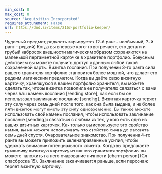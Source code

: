 ```yaml
---
min_cost: 0
max_cost: 0
source: "Acquisition Incorporated"
requires_attunement: False
url: https://dnd.su/items/2163-portfolio-keeper/
---
```


Чудесный предмет, редкость варьируется (2-й ранг - необычный, 3-й ранг - редкий)
Когда вы впервые кого-то встречаете, его детали и грубый набросок внешности магическим образом сохраняются на маленькой пергаментной карточке в хранителе портфолио. Бонусным действием вы можете получить доступ к данным любой такой сохраненной карты.
Визитка послания. При получении 3-го ранга сила вашего хранителя портфолио становится более мощной, что делает его редким магическим предметом. Когда вы даёте свою визитную карточку, хранящуюся в вашем портфолио хранителя, вы можете сделать так, чтобы визитка позволила её получателю связаться с вами через ваш камень послания [sending stone], как если бы он использовал заклинание послание [sending]. Визитная карточка теряет эту силу через семь дней после того, как она была выдана, и не более пяти визиток могут иметь эту силу одновременно.
Вы также можете использовать свой камень послания, чтобы использовать заклинание послание [sending]и связаться с любым из тех, у кого есть одна из ваших визитных карточек. Как только вы используете это свойство камня, вы не можете использовать это свойство снова до рассвета семь дней спустя.
Очаровательное знакомство. При получении 4-го ранге вы можете приложить целенаправленные усилия, чтобы удержать внимание потенциального клиента. Когда вы предлагаете гуманоиду визитную карточку из вашего хранителя портфолио, вы можете наложить на него очарование личности [charm person] (Сл спасброска 15). Заклинание заканчивается раньше, если персонаж теряет визитную карточку.